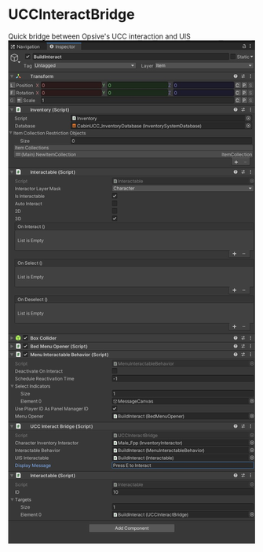 # UCCInteractBridge
Quick bridge between Opsive's UCC interaction and UIS
![alt text](https://github.com/d3metrious/UCCInteractBridge/blob/main/uccInteractBridge.jpg?raw=true)
